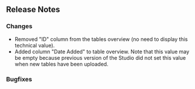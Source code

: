 ## Release Notes

### Changes

- Removed "ID" column from the tables overview (no need to display this technical value).
- Added column "Date Added" to table overview. Note that this value may be empty because previous version of the Studio did not set this value when new tables have been uploaded.


### Bugfixes

